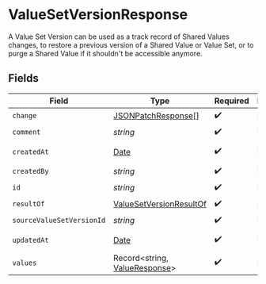 # ValueSetVersionResponse

A Value Set Version can be used as a track record of Shared Values changes, to restore a previous version of a Shared Value or Value Set, or to purge a Shared Value if it shouldn't be accessible anymore.


## Fields

| Field                                                                                         | Type                                                                                          | Required                                                                                      | Description                                                                                   | Example                                                                                       |
| --------------------------------------------------------------------------------------------- | --------------------------------------------------------------------------------------------- | --------------------------------------------------------------------------------------------- | --------------------------------------------------------------------------------------------- | --------------------------------------------------------------------------------------------- |
| `change`                                                                                      | [JSONPatchResponse](../../models/shared/jsonpatchresponse.md)[]                               | :heavy_check_mark:                                                                            | N/A                                                                                           |                                                                                               |
| `comment`                                                                                     | *string*                                                                                      | :heavy_check_mark:                                                                            | N/A                                                                                           |                                                                                               |
| `createdAt`                                                                                   | [Date](https://developer.mozilla.org/en-US/docs/Web/JavaScript/Reference/Global_Objects/Date) | :heavy_check_mark:                                                                            | N/A                                                                                           | 2020-06-22T09:37:23.523Z                                                                      |
| `createdBy`                                                                                   | *string*                                                                                      | :heavy_check_mark:                                                                            | N/A                                                                                           |                                                                                               |
| `id`                                                                                          | *string*                                                                                      | :heavy_check_mark:                                                                            | N/A                                                                                           |                                                                                               |
| `resultOf`                                                                                    | [ValueSetVersionResultOf](../../models/shared/valuesetversionresultof.md)                     | :heavy_check_mark:                                                                            | N/A                                                                                           |                                                                                               |
| `sourceValueSetVersionId`                                                                     | *string*                                                                                      | :heavy_check_mark:                                                                            | N/A                                                                                           |                                                                                               |
| `updatedAt`                                                                                   | [Date](https://developer.mozilla.org/en-US/docs/Web/JavaScript/Reference/Global_Objects/Date) | :heavy_check_mark:                                                                            | N/A                                                                                           | 2020-06-22T09:37:23.523Z                                                                      |
| `values`                                                                                      | Record<string, [ValueResponse](../../models/shared/valueresponse.md)>                         | :heavy_check_mark:                                                                            | N/A                                                                                           |                                                                                               |